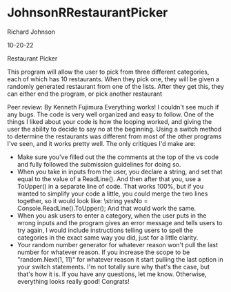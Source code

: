 # JohnsonRRestaurantPicker

Richard Johnson

10-20-22

Restaurant Picker

This program will allow the user to pick from three different categories, each of which has 10 restaurants. When they pick one,
they will be given a randomly generated restaurant from one of the lists. After they get this, they can either end the program,
or pick another restaurant

Peer review: By Kenneth Fujimura
Everything works! I couldn't see much if any bugs. The code is very well organized and easy to follow. One of the things I liked about your code is how the looping worked, and giving the user the ability to decide to say no at the beginning. Using a switch method to determine the restaurants was different from most of the other programs I've seen, and it works pretty well. The only critiques I'd make are:
- Make sure you've filled out the the comments at the top of the vs code and fully followed the submission guidelines for doing so.
- When you take in inputs from the user, you declare a string, and set that equal to the value of a ReadLine(). And then after that you, use a ToUpper() in a separate line of code. That works 100%, but if you wanted to simplify your code a little, you could merge the two lines together, so it would look like:
\\string yesNo = Console.ReadLine().ToUpper();
And that would work the same.
- When you ask users to enter a category, when the user puts in the wrong inputs and the program gives an error message and tells users to try again, I would include instructions telling users to spell the categories in the exact same way you did, just for a little clarity.
- Your random number generator for whatever reason won't pull the last number for whatever reason. If you increase the scope to be "random.Next(1, 11)" for whatever reason it start pulling the last option in your switch statements. I'm not totally sure why that's the case, but that's how it is.
If you have any questions, let me know. Otherwise, everything looks really good! Congrats!